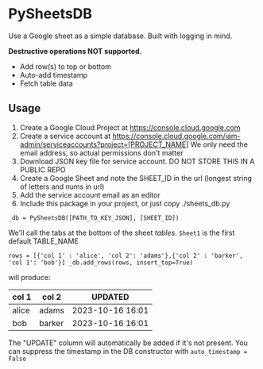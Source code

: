 # PySheetsDB

Use a Google sheet as a simple database. Built with logging in mind. 

**Destructive operations NOT supported.**

- Add row(s) to top or bottom
- Auto-add timestamp
- Fetch table data

## Usage
1. Create a Google Cloud Project at https://console.cloud.google.com
2. Create a service account at https://console.cloud.google.com/iam-admin/serviceaccounts?project=[PROJECT_NAME] We only need the email address, so actual permissions don't matter
3. Download JSON key file for service account. DO NOT STORE THIS IN A PUBLIC REPO
4. Create a Google Sheet and note the SHEET_ID in the url (longest string of letters and nums in url)
5. Add the service account email as an editor
6. Include this package in your project, or just copy ./sheets_db.py

`_db = PySheetsDB([PATH_TO_KEY_JSON], [SHEET_ID])
`

We'll call the tabs at the bottom of the sheet *tables*. `Sheet1` is the first default TABLE_NAME

`
rows = [{'col 1' : 'alice', 'col 2': 'adams'},{'col 2' : 'barker', 'col 1': 'bob'}]
_db.add_rows(rows, insert_top=True)
`

will produce:

|col 1 |col 2 |UPDATED|
|------|-----|----|
|alice |adams |2023-10-16 16:01|
|bob |	barker |2023-10-16 16:01|

The "UPDATE" column will automatically be added if it's not present. You can suppress the timestamp in the DB constructor with `auto_timestamp = False`